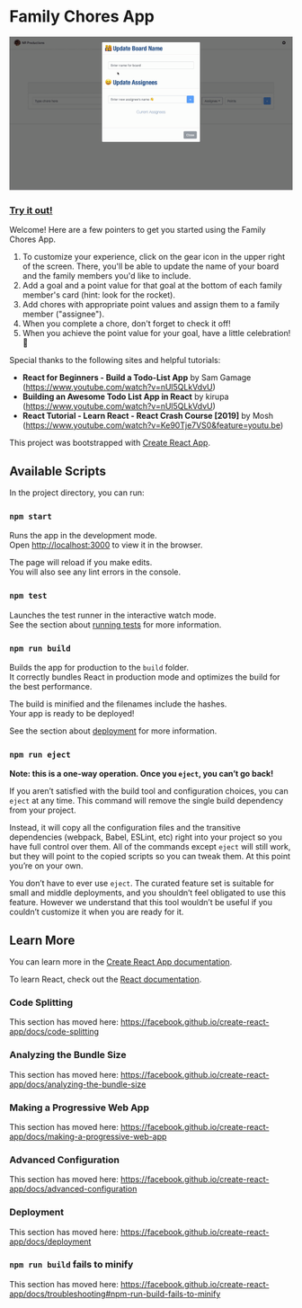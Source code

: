 # Family Chores App

![Demo](demo.gif)

### [Try it out!](https://nicolleromero.github.io/chores-app/)

Welcome! Here are a few pointers to get you started using the Family Chores App.

1. To customize your experience, click on the gear icon in the upper right of the screen. There, you'll be able to update the name of your board and the family members you'd like to include.
2. Add a goal and a point value for that goal at the bottom of each family member's card (hint: look for the rocket).
3. Add chores with appropriate point values and assign them to a family member ("assignee").
4. When you complete a chore, don't forget to check it off!
5. When you achieve the point value for your goal, have a little celebration! 🎉

Special thanks to the following sites and helpful tutorials:

- **React for Beginners - Build a Todo-List App** by Sam Gamage (https://www.youtube.com/watch?v=nUl5QLkVdvU)
- **Building an Awesome Todo List App in React** by kirupa (https://www.youtube.com/watch?v=nUl5QLkVdvU)
- **React Tutorial - Learn React - React Crash Course [2019]** by Mosh (https://www.youtube.com/watch?v=Ke90Tje7VS0&feature=youtu.be)

This project was bootstrapped with [Create React App](https://github.com/facebook/create-react-app).

## Available Scripts

In the project directory, you can run:

### `npm start`

Runs the app in the development mode.<br />
Open [http://localhost:3000](http://localhost:3000) to view it in the browser.

The page will reload if you make edits.<br />
You will also see any lint errors in the console.

### `npm test`

Launches the test runner in the interactive watch mode.<br />
See the section about [running tests](https://facebook.github.io/create-react-app/docs/running-tests) for more information.

### `npm run build`

Builds the app for production to the `build` folder.<br />
It correctly bundles React in production mode and optimizes the build for the best performance.

The build is minified and the filenames include the hashes.<br />
Your app is ready to be deployed!

See the section about [deployment](https://facebook.github.io/create-react-app/docs/deployment) for more information.

### `npm run eject`

**Note: this is a one-way operation. Once you `eject`, you can’t go back!**

If you aren’t satisfied with the build tool and configuration choices, you can `eject` at any time. This command will remove the single build dependency from your project.

Instead, it will copy all the configuration files and the transitive dependencies (webpack, Babel, ESLint, etc) right into your project so you have full control over them. All of the commands except `eject` will still work, but they will point to the copied scripts so you can tweak them. At this point you’re on your own.

You don’t have to ever use `eject`. The curated feature set is suitable for small and middle deployments, and you shouldn’t feel obligated to use this feature. However we understand that this tool wouldn’t be useful if you couldn’t customize it when you are ready for it.

## Learn More

You can learn more in the [Create React App documentation](https://facebook.github.io/create-react-app/docs/getting-started).

To learn React, check out the [React documentation](https://reactjs.org/).

### Code Splitting

This section has moved here: https://facebook.github.io/create-react-app/docs/code-splitting

### Analyzing the Bundle Size

This section has moved here: https://facebook.github.io/create-react-app/docs/analyzing-the-bundle-size

### Making a Progressive Web App

This section has moved here: https://facebook.github.io/create-react-app/docs/making-a-progressive-web-app

### Advanced Configuration

This section has moved here: https://facebook.github.io/create-react-app/docs/advanced-configuration

### Deployment

This section has moved here: https://facebook.github.io/create-react-app/docs/deployment

### `npm run build` fails to minify

This section has moved here: https://facebook.github.io/create-react-app/docs/troubleshooting#npm-run-build-fails-to-minify
